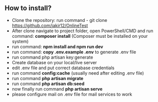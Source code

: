 ## How to install?

-   Clone the repository: run command - git clone https://github.com/jakir12/OnlineTest
-   After clone navigate to project folder, open PowerShell/CMD and run command: **composer install** (Composer must be installed on your system)
-   run command: **npm install and npm run dev**
-   run command: **copy .env.example .env** to generate .env file
-   run command php artisan key:generate
-   Create database on your local/live server
-   edit .env file and put correct database credentials
-   run command **config:cache** (usually need after editing .env file)
-   run command **php artisan migrate**
-   run command **php artisan db:seed**
-   now finally run command **php artisan serve**
-   please configure mail on .env file for mail services to work

